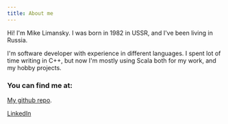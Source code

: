 ```yaml
---
title: About me
---
```


Hi! I'm Mike Limansky. I was born in 1982 in USSR, and I've been living in Russia.

I'm software developer with experience in different languages.  I spent lot of time
writing in C++, but now I'm mostly using Scala both for my work, and my hobby projects.

### You can find me at:

<i class="fa fa-github"></i> [My github repo](https://github.com/limansky).

<i class="fa fa-linkedin"></i> [LinkedIn](https://ru.linkedin.com/in/mikelimansky)
